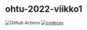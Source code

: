 # ohtu-2022-viikko1
![Github Actions](https://github.com/LauriKajakko/ohtu-2022-viikko1/workflows/CI/badge.svg)
[![codecov](https://codecov.io/gh/LauriKajakko/ohtu-2022-viikko1/branch/main/graph/badge.svg?token=ZY66DF4MJ1)](https://codecov.io/gh/LauriKajakko/ohtu-2022-viikko1)